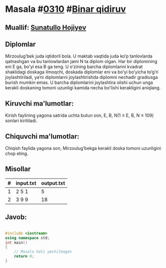 
<h1>Masala #<a href="https://robocontest.uz/tasks/0310">0310</a> #<a href="https://robocontest.uz/tasks?category=6">Binar qidiruv</a></h1>
<h2> Muallif: <a href="https://robocontest.uz/profile/sunnat">Sunatullo Hojiyev</a></h2>
<h2>Diplomlar</h2>
<p>Mirzoulug’bek juda iqtidorli bola. U maktab vaqtida juda ko’p tanlovlarda qatnashgan va bu tanlowlardan jami N ta diplom olgan. Har bir diplomining eni E ga, bo’yi esa B ga teng. U o’zining barcha diplomlarini kvadrat shaklidagi doskaga ilmoqchi, doskada diplomlar eni va bo’yi bo’yicha to’g’ri joylashtiriladi, ya’ni diplomlarni joylashtirishda diplomni nechadir gradiusga burish mumkin emas. U barcha diplomlarini joylashtira olishi uchun unga kerakli doskaning tomoni uzunligi kamida necha bo'lishi kerakligini aniqlang.</p>
<h2>Kiruvchi ma'lumotlar:</h2>
<p>Kirish faylining yagona satrida uchta butun son, E, B, N(1 ≤ E, B, N ≤ 109) sonlari kiritiladi.</p>
<h2>Chiquvchi ma'lumotlar:</h2>
<p>Chiqish faylida yagona son, Mirzoulug’bekga kerakli doska tomoni uzunligini chop eting.</p>
<h2>Misollar</h2>
<table>
    <thead>
        <tr>
            <th>#</th>
            <th>input.txt</th>
            <th>output.txt</th>
        </tr>
    </thead>
    <tbody>
            <tr>
                <td>1</td>
                <td>2 5 1</td>
                <td>5</td>
            </tr>
            <tr>
                <td>2</td>
                <td>3 9 9</td>
                <td>18</td>
            </tr>
    </tbody>
    </table>
    
<h2>Javob:</h2>

######
```cpp
#include <iostream>
using namespace std;
int main()
{
    // Masala hali yechilmagan
    return 0;
}
```
